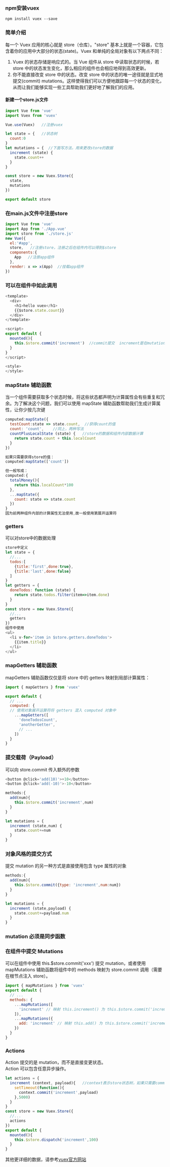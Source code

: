 ### npm安装vuex
`npm install vuex --save`

### 简单介绍
每一个 Vuex 应用的核心就是 store（仓库）。"store" 基本上就是一个容器，它包含着你的应用中大部分的状态(state)。Vuex 和单纯的全局对象有以下两点不同：

1. Vuex 的状态存储是响应式的。当 Vue 组件从 store 中读取状态的时候，若 store 中的状态发生变化，那么相应的组件也会相应地得到高效更新。
2. 你不能直接改变 store 中的状态。改变 store 中的状态的唯一途径就是显式地提交(commit) mutations。这样使得我们可以方便地跟踪每一个状态的变化，从而让我们能够实现一些工具帮助我们更好地了解我们的应用。

#### 新建一个store.js文件
```js
import Vue from 'vue'
import Vuex from 'vuex'

Vue.use(Vuex)   //注册vuex

let state = {   //状态树
  count:0
}
let mutations = {  //下面写方法，用来更改store的数据
  increment (state) {
    state.count++
  }
}

const store = new Vuex.Store({
  state,
  mutations
})

export default store

```
### 在main.js文件中注册store
```js
import Vue from 'vue'
import App from './App.vue'
import store from './store.js'
new Vue({
  el:'#app',
  store,   //注册store，注册之后在组件内可以得到$store
  components:{
    App   //注册app组件
  },
  render: x => x(App)  //挂载app组件
})

```
### 可以在组件中如此调用
```js
<template>
  <div>
    <h1>hello vuex</h1>
    {{$store.state.count}}
  </div>
</template>

<script>
export default {
  mounted(){
    this.$store.commit('increment')  //commit提交  increment是在mutations定义的方法
  }
}
</script>

<style>
</style>
```

### mapState 辅助函数
当一个组件需要获取多个状态时候，将这些状态都声明为计算属性会有些重复和冗余。为了解决这个问题，我们可以使用 mapState 辅助函数帮助我们生成计算属性，让你少按几次键
```js
computed:mapState({
  testCount:state => state.count,  //获得count的值
  count: 'count',    //同上，两种写法
  countPlusLocalState (state) {   //store的数据和组件内部数据计算
    return state.count + this.localCount
  }
})

如果只需要获得store的值：
computed:mapState(['count'])

但一般写成：
computed:{
  totalMoney(){
    return this.localCount*100
  },
  ...mapState({
    count: state => state.count
  })
}
因为前两种组件内部的计算属性无法使用,故一般使用第展开运算符
```

### getters
可以对store中的数据处理
```js
store中定义
let state = {
  //...
  todos:[
    {title:'first',done:true},
    {title:'last',done:false}
  ]
}
let getters = {
  doneTodos: function (state) {
    return state.todos.filter(item=>item.done)
  }
}
const store = new Vuex.Store({
  //...
  getters
})
组件中使用
<ul>
  <li v-for='item in $store.getters.doneTodos'>
    {{item.title}}
  </li>
</ul>
```

### mapGetters 辅助函数
mapGetters 辅助函数仅仅是将 store 中的 getters 映射到局部计算属性：
```js
import { mapGetters } from 'vuex'

export default {
  // ...
  computed: {
  // 使用对象展开运算符将 getters 混入 computed 对象中
    ...mapGetters([
      'doneTodosCount',
      'anotherGetter',
      // ...
    ])
  }
}
```

### 提交载荷（Payload）
可以向 store.commit 传入额外的参数
```js
<button @click='add(10)'>+10</button>
<button @click='add(-10)'>-10</button>

methods:{
  add(num){
    this.$store.commit('increment',num)
  }
}

let mutations = {
  increment (state,num) {
    state.count+=num
  }
}
```
### 对象风格的提交方式
提交 mutation 的另一种方式是直接使用包含 type 属性的对象
```js
methods:{
  add(num){
    this.$store.commit({type: 'increment',num:num})
  }
}

let mutations = {
  increment (state,payload) {
    state.count+=payload.num
  }
}
```
### mutation 必须是同步函数

### 在组件中提交 Mutations
可以在组件中使用 this.$store.commit('xxx') 提交 mutation，或者使用 mapMutations 辅助函数将组件中的 methods 映射为 store.commit 调用（需要在根节点注入 store）。
```js
import { mapMutations } from 'vuex'
export default {
  // ...
  methods: {
    ...mapMutations([
      'increment' // 映射 this.increment() 为 this.$store.commit('increment')
    ]),
    ...mapMutations({
      add: 'increment' // 映射 this.add() 为 this.$store.commit('increment')
    })
  }
}
```
### Actions
Action 提交的是 mutation，而不是直接变更状态。  
Action 可以包含任意异步操作。
```js
let actions = {
  increment (context, payload){   //context表示store状态树，如果只需要commit方法，可以传入{commit}，需要接收的参数从第二个参数依次排列
    setTimeout(function(){
      context.commit('increment',payload)
    },5000)
  }
}
const store = new Vuex.Store({
  //...
  actions
})
export default {
  mounted(){
    this.$store.dispatch('increment',100)
  }
}
```

其他更详细的数据，请参考[vuex官方网站](https://vuex.vuejs.org/zh-cn/)
